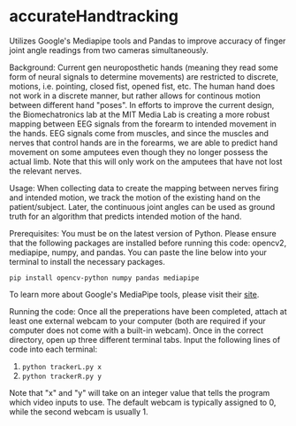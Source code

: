 # accurateHandtracking
Utilizes Google's Mediapipe tools and Pandas to improve accuracy of finger joint angle readings from two cameras simultaneously.

Background:
Current gen neuroposthetic hands (meaning they read some form of neural signals to determine movements) are restricted to discrete, motions, i.e. pointing, closed fist, opened fist, etc. The human hand does not work in a discrete manner, but rather allows for continous motion between different hand "poses". In efforts to improve the current design, the Biomechatronics lab at the MIT Media Lab is creating a more robust mapping between EEG signals from the forearm to intended movement in the hands. EEG signals come from muscles, and since the muscles and nerves that control hands are in the forearms, we are able to predict hand movement on some amputees even though they no longer possess the actual limb. Note that this will only work on the amputees that have not lost the relevant nerves.

Usage:
When collecting data to create the mapping between nerves firing and intended motion, we track the motion of the existing hand on the patient/subject. Later, the continuous joint angles can be used as ground truth for an algorithm that predicts intended motion of the hand.

Prerequisites:
You must be on the latest version of Python. Please ensure that the following packages are installed before running this code: opencv2, mediapipe, numpy, and pandas. You can paste the line below into your terminal to install the necessary packages.

```pip install opencv-python numpy pandas mediapipe```

To learn more about Google's MediaPipe tools, please visit their [site](https://developers.google.com/mediapipe/solutions/examples).

Running the code:
Once all the preperations have been completed, attach at least one external webcam to your computer (both are required if your computer does not come with a built-in webcam). Once in the correct directory, open up three different terminal tabs. Input the following lines of code into each terminal:

1) ```python trackerL.py x```
2) ```python trackerR.py y```

Note that "x" and "y" will take on an integer value that tells the program which video inputs to use. The default webcam is typically assigned to 0, while the second webcam is usually 1.